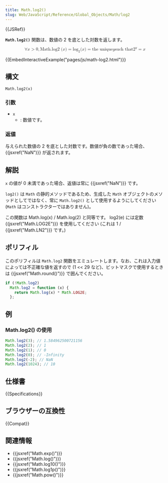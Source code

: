 ```yaml
---
title: Math.log2()
slug: Web/JavaScript/Reference/Global_Objects/Math/log2
---
```


{{JSRef}}

**`Math.log2()`** 関数は、数値の 2 を底とした対数を返します。

<math display="block"><semantics><mrow><mo>∀</mo><mi>x</mi><mo>></mo><mn>0</mn><mo>,</mo><mstyle mathvariant="monospace"><mrow><mo lspace="0em" rspace="thinmathspace">Math.log2</mo><mo stretchy="false">(</mo><mi>x</mi><mo stretchy="false">)</mo></mrow></mstyle><mo>=</mo><msub><mo lspace="0em" rspace="0em">log</mo><mn>2</mn></msub><mo stretchy="false">(</mo><mi>x</mi><mo stretchy="false">)</mo><mo>=</mo><mtext>the unique</mtext><mspace width="thickmathspace"></mspace><mi>y</mi><mspace width="thickmathspace"></mspace><mtext>such that</mtext><mspace width="thickmathspace"></mspace><msup><mn>2</mn><mi>y</mi></msup><mo>=</mo><mi>x</mi></mrow><annotation encoding="TeX">\forall x > 0, \mathtt{\operatorname{Math.log2}(x)} = \log_2(x) = \text{the unique} \; y \; \text{such that} \; 2^y = x</annotation></semantics></math>

{{EmbedInteractiveExample("pages/js/math-log2.html")}}

## 構文

```
Math.log2(x)
```

### 引数

- `x`
  - : 数値です。

### 返値

与えられた数値の 2 を底とした対数です。数値が負の数であった場合、 {{jsxref("NaN")}} が返されます。

## 解説

`x` の値が 0 未満であった場合、返値は常に {{jsxref("NaN")}} です。

`log2()` は `Math` の静的メソッドであるため、生成した `Math` オブジェクトのメソッドとしてではなく、常に `Math.log2()` として使用するようにしてください (`Math` はコンストラクターではありません)。

この関数は Math.log(x) / Math.log(2) と同等です。 log2(e) には定数 {{jsxref("Math.LOG2E")}} を使用してください (これは 1 / {{jsxref("Math.LN2")}} です。)

## ポリフィル

このポリフィルは `Math.log2` 関数をエミュレートします。なお、これは入力値によっては不正確な値を返すので (1 << 29 など)、ビットマスクで使用するときは {{jsxref("Math.round()")}} で囲んでください。

```js
if (!Math.log2)
  Math.log2 = function (x) {
    return Math.log(x) * Math.LOG2E;
  };
```

## 例

### Math.log2() の使用

```js
Math.log2(3); // 1.584962500721156
Math.log2(2); // 1
Math.log2(1); // 0
Math.log2(0); // -Infinity
Math.log2(-2); // NaN
Math.log2(1024); // 10
```

## 仕様書

{{Specifications}}

## ブラウザーの互換性

{{Compat}}

## 関連情報

- {{jsxref("Math.exp()")}}
- {{jsxref("Math.log()")}}
- {{jsxref("Math.log10()")}}
- {{jsxref("Math.log1p()")}}
- {{jsxref("Math.pow()")}}
